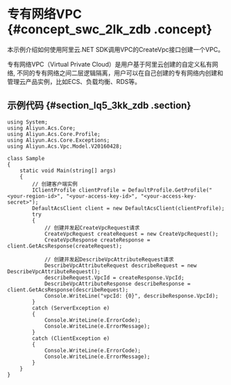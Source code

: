 # 专有网络VPC {#concept_swc_2lk_zdb .concept}

本示例介绍如何使用阿里云.NET SDK调用VPC的CreateVpc接口创建一个VPC。

专有网络VPC（Virtual Private Cloud）是用户基于阿里云创建的自定义私有网络, 不同的专有网络之间二层逻辑隔离，用户可以在自己创建的专有网络内创建和管理云产品实例，比如ECS、负载均衡、RDS等。

## 示例代码 {#section_lq5_3kk_zdb .section}

```
using System;
using Aliyun.Acs.Core;
using Aliyun.Acs.Core.Profile;
using Aliyun.Acs.Core.Exceptions;
using Aliyun.Acs.Vpc.Model.V20160428;

class Sample
{
    static void Main(string[] args)
    {
        // 创建客户端实例
        IClientProfile clientProfile = DefaultProfile.GetProfile("<your-region-id>", "<your-access-key-id>", "<your-access-key-secret>");
        DefaultAcsClient client = new DefaultAcsClient(clientProfile);
        try
        {
            // 创建并发起CreateVpcRequest请求
            CreateVpcRequest createRequest = new CreateVpcRequest();
            CreateVpcResponse createResponse = client.GetAcsResponse(createRequest);
			
            // 创建并发起DescribeVpcAttributeRequest请求
            DescribeVpcAttributeRequest describeRequest = new DescribeVpcAttributeRequest();
            describeRequest.VpcId = createResponse.VpcId;
            DescribeVpcAttributeResponse describeResponse = client.GetAcsResponse(describeRequest);
            Console.WriteLine("vpcId: {0}", describeResponse.VpcId);
        }
        catch (ServerException e)
        {
            Console.WriteLine(e.ErrorCode);
            Console.WriteLine(e.ErrorMessage);
        }
        catch (ClientException e)
        {
            Console.WriteLine(e.ErrorCode);
            Console.WriteLine(e.ErrorMessage);
        }
    }
}
```

